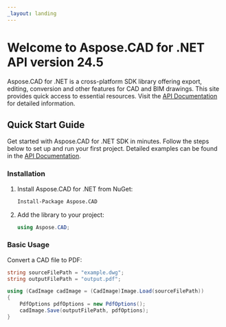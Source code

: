 ```yaml
---
_layout: landing
---
```


# Welcome to Aspose.CAD for .NET API version 24.5

Aspose.CAD for .NET is a cross-platform SDK library offering export, editing, conversion and other features for CAD and BIM drawings. This site provides quick access to essential resources. Visit the [API Documentation](/api/Aspose.CAD.html) for detailed information.

## Quick Start Guide

Get started with Aspose.CAD for .NET SDK in minutes. Follow the steps below to set up and run your first project. Detailed examples can be found in the [API Documentation](/api/Aspose.CAD.html).

### Installation

1. Install Aspose.CAD for .NET from NuGet:
    ```sh
    Install-Package Aspose.CAD
    ```

2. Add the library to your project:
    ```csharp
    using Aspose.CAD;
    ```

### Basic Usage

Convert a CAD file to PDF:
```csharp
string sourceFilePath = "example.dwg";
string outputFilePath = "output.pdf";

using (CadImage cadImage = (CadImage)Image.Load(sourceFilePath))
{
    PdfOptions pdfOptions = new PdfOptions();
    cadImage.Save(outputFilePath, pdfOptions);
}
